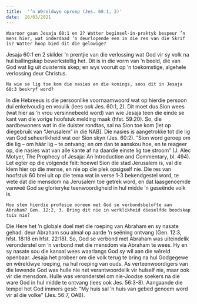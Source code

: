 ```yaml
---
title:  '’n Wêreldwye oproep (Jes. 60:1, 2)'
date:  16/03/2021
---
```


`Waaroor gaan Jesaja 60:1 en 2? Watter beginsel-in-praktyk bespeur ’n mens hier, wat inderdaad ’n deurlopende een in die res van die Skrif is? Watter hoop bied dit die gelowige?`

Jesaja 60:1 en 2 skilder ’n prentjie van die verlossing wat God vir sy volk na hul ballingskap bewerkstellig het. Dit is in die vorm van ’n beeld, dié van God wat lig uit duisternis skep; en wys vooruit op ’n toekomstige, algehele verlossing deur Christus.

`Na wie se lig toe kom die nasies en die konings, soos dit in Jesaja 60:3 beskryf word?`

In die Hebreeus is die persoonlike voornaamwoord wat op hierdie persoon dui enkelvoudig en vroulik (lees ook Jes. 60:1, 2). Dit moet dus Sion wees (wat hier as ’n vrou versinnebeeld word) van wie Jesaja teen die einde se kant van die vorige hoofstuk melding maak (hfst. 59:20). So, die aardbewoners wat in die duister rondtas, sal na Sion toe kom [let op diegebruik van “Jerusalem” in die NAB]. Die nasies is aangetrokke tot die lig van God seheerlikheid wat oor Sion skyn (Jes. 60:2). “Sion word geroep om die lig – om háár lig – te ontvang; en om dan te aanskou hoe, en te reageer op, die nasies wat van alle kante af na daardie einste lig toe stroom” (J. Alec Motyer, The Prophecy of Jesaja: An Introduction and Commentary, bl. 494). Let egter op die volgende feit: hoewel Sion die stad Jerusalem is, val die klem hier op die mense, en nie op die plek opsigself nie. Die res van hoofstuk 60 brei uit op die tema wat in verse 1-3 bekendgestel word, te wete dat die mensdom na Jerusalem toe getrek word, en dat laasgenoemde vanweë God se glorieryke teenwoordigheid in hul midde ’n geseënde volk is.

`Hoe stem hierdie profesie ooreen met God se verbondsbelofte aan Abraham? Gen. 12:2, 3. Bring dit nie in werklikheid dieselfde boodskap tuis nie?`

Die Here het ’n globale doel met die roeping van Abraham en sy nasate gehad: deur Abraham sou almal op aarde ’n seëning ontvang (Gen. 12:3, hfst. 18:18 en hfst. 22:18). So, God se verbond met Abraham was uiteindelik veronderstel om ’n verbond met die mensdom via Abraham te wees. Hy en sy nasate sou die kanaal wees waarlangs God sy wil aan die wêreld openbaar.  Jesaja het probeer om die volk terug te bring na hul Godgegewe en wêreldwye roeping, na hul roeping van ouds. As verteenwoordigers van die lewende God was hulle nie net verantwoordelik vir hulself nie, maar ook vir die mensdom. Hulle was veronderstel om nie-Joodse soekers na die ware God in hul midde te ontvang (lees ook Jes. 56:3-8). Aangaande die tempel het God immers gesê: “My huis sal ’n huis van gebed genoem word vir al die volke” (Jes. 56:7, OAB).